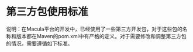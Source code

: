 # 第三方包使用标准

说明：在Macula平台的开发中，已经使用了一些第三方开发包，对于这些包的名称和版本都在Maven的pom.xml中有严格的定义。对于需要修改和调整第三方包的情况，需要遵循如下标准。

